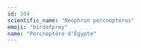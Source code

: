 ```yaml
---
id: 104
scientific_name: "Neophron percnopterus"
emoji: "birdofprey"
name: "Percnoptère d'Égypte"
---
```

